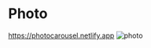 # Photo
https://photocarousel.netlify.app
![photo](https://user-images.githubusercontent.com/67917734/103307439-b0c05f80-4a18-11eb-9896-346a84943ef0.png)
